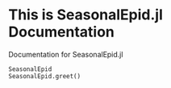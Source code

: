 # This is SeasonalEpid.jl Documentation

Documentation for SeasonalEpid.jl

```@docs
SeasonalEpid
SeasonalEpid.greet()
```
